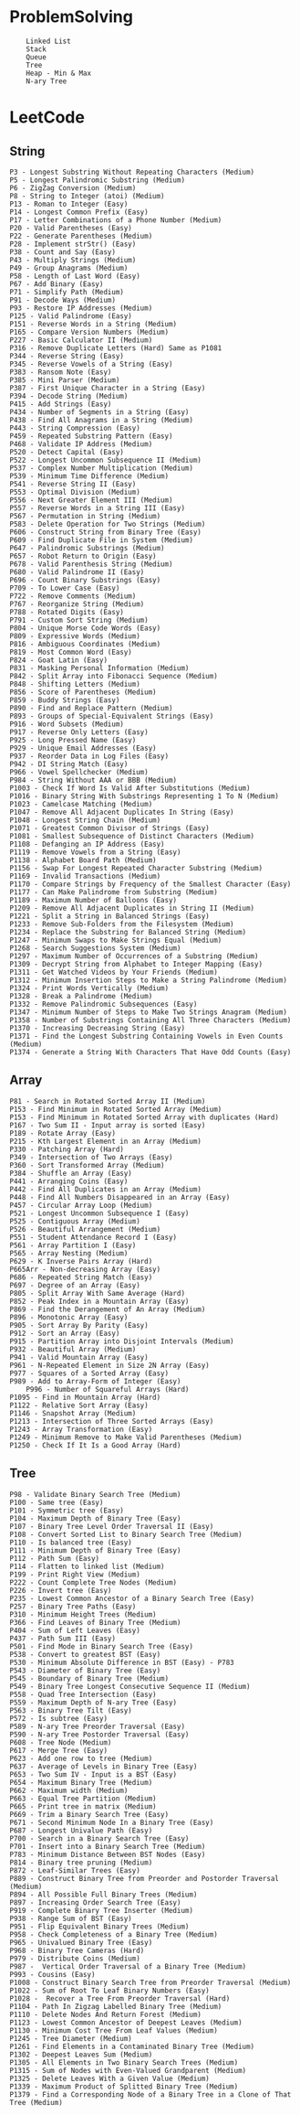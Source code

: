 # ProblemSolving
        Linked List
        Stack
        Queue
        Tree
        Heap - Min & Max
        N-ary Tree

# LeetCode
## String
    P3 - Longest Substring Without Repeating Characters (Medium)
    P5 - Longest Palindromic Substring (Medium)
    P6 - ZigZag Conversion (Medium)
    P8 - String to Integer (atoi) (Medium)
    P13 - Roman to Integer (Easy)
    P14 - Longest Common Prefix (Easy)
    P17 - Letter Combinations of a Phone Number (Medium)
    P20 - Valid Parentheses (Easy)
    P22 - Generate Parentheses (Medium)
    P28 - Implement strStr() (Easy)
    P38 - Count and Say (Easy)
    P43 - Multiply Strings (Medium)
    P49 - Group Anagrams (Medium)
    P58 - Length of Last Word (Easy)
    P67 - Add Binary (Easy)
    P71 - Simplify Path (Medium)
    P91 - Decode Ways (Medium)
    P93 - Restore IP Addresses (Medium)
    P125 - Valid Palindrome (Easy)
    P151 - Reverse Words in a String (Medium)
    P165 - Compare Version Numbers (Medium)
    P227 - Basic Calculator II (Medium)
    P316 - Remove Duplicate Letters (Hard) Same as P1081
    P344 - Reverse String (Easy)
    P345 - Reverse Vowels of a String (Easy)
    P383 - Ransom Note (Easy)
    P385 - Mini Parser (Medium)
    P387 - First Unique Character in a String (Easy)
    P394 - Decode String (Medium)
    P415 - Add Strings (Easy)
    P434 - Number of Segments in a String (Easy)
    P438 - Find All Anagrams in a String (Medium)
    P443 - String Compression (Easy)
    P459 - Repeated Substring Pattern (Easy)
    P468 - Validate IP Address (Medium)
    P520 - Detect Capital (Easy)
    P522 - Longest Uncommon Subsequence II (Medium)
    P537 - Complex Number Multiplication (Medium)
    P539 - Minimum Time Difference (Medium)
    P541 - Reverse String II (Easy)
    P553 - Optimal Division (Medium)
    P556 - Next Greater Element III (Medium)
    P557 - Reverse Words in a String III (Easy)
    P567 - Permutation in String (Medium)
    P583 - Delete Operation for Two Strings (Medium)
    P606 - Construct String from Binary Tree (Easy)
    P609 - Find Duplicate File in System (Medium)
    P647 - Palindromic Substrings (Medium)
    P657 - Robot Return to Origin (Easy)
    P678 - Valid Parenthesis String (Medium)
    P680 - Valid Palindrome II (Easy)
    P696 - Count Binary Substrings (Easy)
    P709 - To Lower Case (Easy)
    P722 - Remove Comments (Medium)
    P767 - Reorganize String (Medium)
    P788 - Rotated Digits (Easy)
    P791 - Custom Sort String (Medium)
    P804 - Unique Morse Code Words (Easy)
    P809 - Expressive Words (Medium)
    P816 - Ambiguous Coordinates (Medium)
    P819 - Most Common Word (Easy)
    P824 - Goat Latin (Easy)
    P831 - Masking Personal Information (Medium)
    P842 - Split Array into Fibonacci Sequence (Medium)
    P848 - Shifting Letters (Medium)
    P856 - Score of Parentheses (Medium)
    P859 - Buddy Strings (Easy)
    P890 - Find and Replace Pattern (Medium)
    P893 - Groups of Special-Equivalent Strings (Easy)
    P916 - Word Subsets (Medium)
    P917 - Reverse Only Letters (Easy)
    P925 - Long Pressed Name (Easy)
    P929 - Unique Email Addresses (Easy)
    P937 - Reorder Data in Log Files (Easy)
    P942 - DI String Match (Easy)
    P966 - Vowel Spellchecker (Medium)
    P984 - String Without AAA or BBB (Medium)
    P1003 - Check If Word Is Valid After Substitutions (Medium)
    P1016 - Binary String With Substrings Representing 1 To N (Medium)
    P1023 - Camelcase Matching (Medium)
    P1047 - Remove All Adjacent Duplicates In String (Easy)
    P1048 - Longest String Chain (Medium)
    P1071 - Greatest Common Divisor of Strings (Easy)
    P1081 - Smallest Subsequence of Distinct Characters (Medium) 
    P1108 - Defanging an IP Address (Easy)
    P1119 - Remove Vowels from a String (Easy)
    P1138 - Alphabet Board Path (Medium)
    P1156 - Swap For Longest Repeated Character Substring (Medium)
    P1169 - Invalid Transactions (Medium)
    P1170 - Compare Strings by Frequency of the Smallest Character (Easy)
    P1177 - Can Make Palindrome from Substring (Medium)
    P1189 - Maximum Number of Balloons (Easy)
    P1209 - Remove All Adjacent Duplicates in String II (Medium)
    P1221 - Split a String in Balanced Strings (Easy)
    P1233 - Remove Sub-Folders from the Filesystem (Medium)
    P1234 - Replace the Substring for Balanced String (Medium)
    P1247 - Minimum Swaps to Make Strings Equal (Medium)
    P1268 - Search Suggestions System (Medium)
    P1297 - Maximum Number of Occurrences of a Substring (Medium)
    P1309 - Decrypt String from Alphabet to Integer Mapping (Easy)
    P1311 - Get Watched Videos by Your Friends (Medium)
    P1312 - Minimum Insertion Steps to Make a String Palindrome (Medium)
    P1324 - Print Words Vertically (Medium)
    P1328 - Break a Palindrome (Medium)
    P1332 - Remove Palindromic Subsequences (Easy)
    P1347 - Minimum Number of Steps to Make Two Strings Anagram (Medium)
    P1358 - Number of Substrings Containing All Three Characters (Medium)
    P1370 - Increasing Decreasing String (Easy)
    P1371 - Find the Longest Substring Containing Vowels in Even Counts (Medium)
    P1374 - Generate a String With Characters That Have Odd Counts (Easy)
    
## Array
    P81 - Search in Rotated Sorted Array II (Medium)
    P153 - Find Minimum in Rotated Sorted Array (Medium)
    P153 - Find Minimum in Rotated Sorted Array with duplicates (Hard)
    P167 - Two Sum II - Input array is sorted (Easy)
    P189 - Rotate Array (Easy)
    P215 - Kth Largest Element in an Array (Medium)
    P330 - Patching Array (Hard)
    P349 - Intersection of Two Arrays (Easy)
    P360 - Sort Transformed Array (Medium)
    P384 - Shuffle an Array (Easy)
    P441 - Arranging Coins (Easy)
    P442 - Find All Duplicates in an Array (Medium)
    P448 - Find All Numbers Disappeared in an Array (Easy)
    P457 - Circular Array Loop (Medium)
    P521 - Longest Uncommon Subsequence I (Easy)
    P525 - Contiguous Array (Medium)
    P526 - Beautiful Arrangement (Medium)
    P551 - Student Attendance Record I (Easy)
    P561 - Array Partition I (Easy)
    P565 - Array Nesting (Medium)
    P629 - K Inverse Pairs Array (Hard)
    P665Arr - Non-decreasing Array (Easy)
    P686 - Repeated String Match (Easy)
    P697 - Degree of an Array (Easy)
    P805 - Split Array With Same Average (Hard)
    P852 - Peak Index in a Mountain Array (Easy)
    P869 - Find the Derangement of An Array (Medium)
    P896 - Monotonic Array (Easy)
    P905 - Sort Array By Parity (Easy)
    P912 - Sort an Array (Easy)
    P915 - Partition Array into Disjoint Intervals (Medium)
    P932 - Beautiful Array (Medium)
    P941 - Valid Mountain Array (Easy)
    P961 - N-Repeated Element in Size 2N Array (Easy)
    P977 - Squares of a Sorted Array (Easy)
    P989 - Add to Array-Form of Integer (Easy)
		P996 - Number of Squareful Arrays (Hard)
    P1095 - Find in Mountain Array (Hard)
    P1122 - Relative Sort Array (Easy)
    P1146 - Snapshot Array (Medium)
    P1213 - Intersection of Three Sorted Arrays (Easy)
    P1243 - Array Transformation (Easy)
    P1249 - Minimum Remove to Make Valid Parentheses (Medium)
    P1250 - Check If It Is a Good Array (Hard)

## Tree
    P98 - Validate Binary Search Tree (Medium)
    P100 - Same tree (Easy)
    P101 - Symmetric tree (Easy)
    P104 - Maximum Depth of Binary Tree (Easy)
    P107 - Binary Tree Level Order Traversal II (Easy)
    P108 - Convert Sorted List to Binary Search Tree (Medium)
    P110 - Is balanced tree (Easy)
    P111 - Minimum Depth of Binary Tree (Easy)
    P112 - Path Sum (Easy)
    P114 - Flatten to linked list (Medium)
    P199 - Print Right View (Medium)
    P222 - Count Complete Tree Nodes (Medium)
    P226 - Invert tree (Easy)
    P235 - Lowest Common Ancestor of a Binary Search Tree (Easy)
    P257 - Binary Tree Paths (Easy)
    P310 - Minimum Height Trees (Medium)
    P366 - Find Leaves of Binary Tree (Medium)
    P404 - Sum of Left Leaves (Easy)
    P437 - Path Sum III (Easy)
    P501 - Find Mode in Binary Search Tree (Easy)
    P538 - Convert to greatest BST (Easy)
    P530 - Minimum Absolute Difference in BST (Easy) - P783
    P543 - Diameter of Binary Tree (Easy)
    P545 - Boundary of Binary Tree (Medium)
    P549 - Binary Tree Longest Consecutive Sequence II (Medium)
    P558 - Quad Tree Intersection (Easy)
    P559 - Maximum Depth of N-ary Tree (Easy)
    P563 - Binary Tree Tilt (Easy)
    P572 - Is subtree (Easy)
    P589 - N-ary Tree Preorder Traversal (Easy)
    P590 - N-ary Tree Postorder Traversal (Easy)
    P608 - Tree Node (Medium)
    P617 - Merge Tree (Easy)
    P623 - Add one row to tree (Medium)
    P637 - Average of Levels in Binary Tree (Easy)
    P653 - Two Sum IV - Input is a BST (Easy)
    P654 - Maximum Binary Tree (Medium)
    P662 - Maximum width (Medium)
    P663 - Equal Tree Partition (Medium)
    P665 - Print tree in matrix (Medium)
    P669 - Trim a Binary Search Tree (Easy)
    P671 - Second Minimum Node In a Binary Tree (Easy)
    P687 - Longest Univalue Path (Easy)
    P700 - Search in a Binary Search Tree (Easy)
    P701 - Insert into a Binary Search Tree (Medium)
    P783 - Minimum Distance Between BST Nodes (Easy)
    P814 - Binary tree pruning (Medium)
    P872 - Leaf-Similar Trees (Easy)
    P889 - Construct Binary Tree from Preorder and Postorder Traversal (Medium)
    P894 - All Possible Full Binary Trees (Medium)
    P897 - Increasing Order Search Tree (Easy)
    P919 - Complete Binary Tree Inserter (Medium)  
    P938 - Range Sum of BST (Easy)
    P951 - Flip Equivalent Binary Trees (Medium)
    P958 - Check Completeness of a Binary Tree (Medium)
    P965 - Univalued Binary Tree (Easy)
    P968 - Binary Tree Cameras (Hard)
    P979 - Distribute Coins (Medium)
    P987 -  Vertical Order Traversal of a Binary Tree (Medium)
    P993 - Cousins (Easy)
    P1008 - Construct Binary Search Tree from Preorder Traversal (Medium)
    P1022 - Sum of Root To Leaf Binary Numbers (Easy)
    P1028 -  Recover a Tree From Preorder Traversal (Hard)
    P1104 - Path In Zigzag Labelled Binary Tree (Medium)
    P1110 - Delete Nodes And Return Forest (Medium)
    P1123 - Lowest Common Ancestor of Deepest Leaves (Medium)
    P1130 - Minimum Cost Tree From Leaf Values (Medium)
    P1245 - Tree Diameter (Medium)
    P1261 - Find Elements in a Contaminated Binary Tree (Medium)
    P1302 - Deepest Leaves Sum (Medium)
    P1305 - All Elements in Two Binary Search Trees (Medium)
    P1315 - Sum of Nodes with Even-Valued Grandparent (Medium)
    P1325 - Delete Leaves With a Given Value (Medium)
    P1339 - Maximum Product of Splitted Binary Tree (Medium)
    P1379 - Find a Corresponding Node of a Binary Tree in a Clone of That Tree (Medium)
